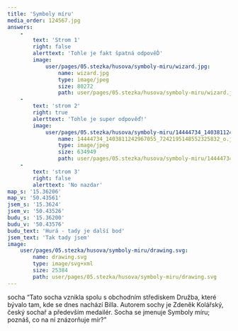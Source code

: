 ```yaml
---
title: 'Symboly míru'
media_order: 124567.jpg
answers:
    -
        text: 'Strom 1'
        right: false
        alerttext: 'Tohle je fakt špatná odpověĎ'
        image:
            user/pages/05.stezka/husova/symboly-miru/wizard.jpg:
                name: wizard.jpg
                type: image/jpeg
                size: 80272
                path: user/pages/05.stezka/husova/symboly-miru/wizard.jpg
    -
        text: 'strom 2'
        right: true
        alerttext: 'Tohle je super odpověď!'
        image:
            user/pages/05.stezka/husova/symboly-miru/14444734_1403811242967055_7242195148552325832_o.jpg:
                name: 14444734_1403811242967055_7242195148552325832_o.jpg
                type: image/jpeg
                size: 634949
                path: user/pages/05.stezka/husova/symboly-miru/14444734_1403811242967055_7242195148552325832_o.jpg
    -
        text: 'strom 3'
        right: false
        alerttext: 'No nazdar'
map_s: '15.36206'
map_v: '50.43561'
jsem_s: '15.3624'
jsem_v: '50.43526'
budu_s: '15.36200'
budu_v: '50.43576'
budu_text: 'Hurá - tady je další bod'
jsem_text: 'Tak tady jsem'
image:
    user/pages/05.stezka/husova/symboly-miru/drawing.svg:
        name: drawing.svg
        type: image/svg+xml
        size: 25384
        path: user/pages/05.stezka/husova/symboly-miru/drawing.svg
---
```


socha “Tato socha vznikla spolu s obchodním střediskem Družba, které bývalo tam, kde se dnes nachází Billa. Autorem sochy je Zdeněk Kolářský, český sochař a především medailér. Socha se jmenuje Symboly míru; poznáš, co na ní znázorňuje mír?”